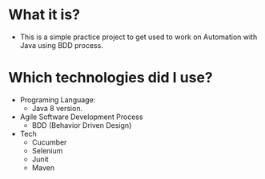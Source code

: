 # What it is?

- This is a simple practice project to get used to work on Automation with Java using BDD process.

# Which technologies did I use?

- Programing Language:
  - Java 8 version.
- Agile Software Development Process
  - BDD (Behavior Driven Design)
- Tech
  - Cucumber
  - Selenium
  - Junit
  - Maven